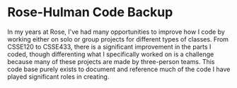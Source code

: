 # Rose-Hulman Code Backup
In my years at Rose, I've had many opportunities to improve how I code by working either on solo or group projects for different types of classes. From CSSE120 to CSSE433, there is a significant improvement in the parts I coded, though differenting what I specifically worked on is a challenge because many of these projects are made by three-person teams. This code base purely exists to document and reference much of the code I have played significant roles in creating.
